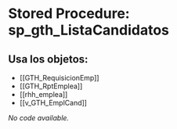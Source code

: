 # Stored Procedure: sp_gth_ListaCandidatos

## Usa los objetos:
- [[GTH_RequisicionEmp]]
- [[GTH_RptEmplea]]
- [[rhh_emplea]]
- [[v_GTH_EmplCand]]

*No code available.*
